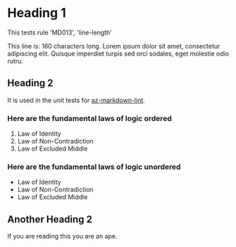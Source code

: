 # Heading 1

This tests rule 'MD013', 'line-length'

This line is: 160 characters long. Lorem ipsum dolor sit amet, consectetur adipiscing elit. Quisque imperdiet turpis sed orci sodales, eget molestie odio rutru.

## Heading 2

It is used in the unit tests for [az-markdown-lint](https://github.com/BorderTech/az-markdown-lint).

### Here are the fundamental laws of logic ordered

1. Law of Identity
1. Law of Non-Contradiction
1. Law of Excluded Middle

### Here are the fundamental laws of logic unordered

* Law of Identity
* Law of Non-Contradiction
* Law of Excluded Middle

## Another Heading 2

If you are reading this you are an ape.
